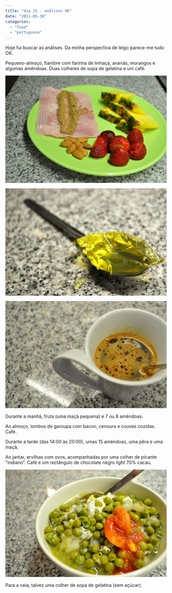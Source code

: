 ```yaml
---
title: "dia 25 - análises OK"
date: "2011-05-30"
categories: 
  - "food"
  - "portuguese"
---
```


Hoje fui buscar as análises. Da minha perspectiva de leigo parece-me tudo OK.  
  
Pequeno-almoço, fiambre com farinha de linhaça, ananás, morangos e algumas amêndoas. Duas colheres de sopa de gelatina e um café.  
  

[![](images/Querida+Di+-+767.jpg)](http://1.bp.blogspot.com/-qGFIcPFAS4I/TeQP-A4IXGI/AAAAAAAAEIA/Uz-QHWNQzGQ/s1600/Querida+Di+-+767.jpg)

  

[![](images/Querida+Di+-+778.jpg)](http://1.bp.blogspot.com/-KekPalAWIyA/TeQP-rqC5zI/AAAAAAAAEIE/sApuFzAgalw/s1600/Querida+Di+-+778.jpg)

  

[![](images/Querida+Di+-+786.jpg)](http://3.bp.blogspot.com/-P52STQU3L2E/TeQP-z03y7I/AAAAAAAAEII/Wm6BOKXeT9E/s1600/Querida+Di+-+786.jpg)

  
Durante a manhã, fruta (uma maçã pequena) e 7 ou 8 amêndoas.  
  
Ao almoço, lombos de garoupa com bacon, cenoura e couves cozidas. Café.  
  
Durante a tarde (das 14:00 às 20:00), umas 15 amêndoas, uma pêra e uma maçã,  
  
Ao jantar, ervilhas com ovos, acompanhadas por uma colher de picante "indiano". Café e um rectângulo de chocolate negro _light_ 70% cacau.  
  

[![](images/Querida+Di+-+793.jpg)](http://4.bp.blogspot.com/-3gnkqBxaK4w/TeQP_RsVBEI/AAAAAAAAEIM/qRX3NVmSJqo/s1600/Querida+Di+-+793.jpg)

  
Para a ceia, talvez uma colher de sopa de gelatina (sem açúcar).
